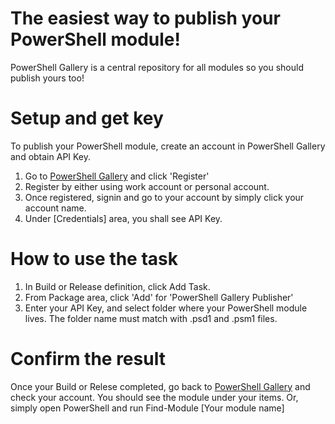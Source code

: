 # The easiest way to publish your PowerShell module!
PowerShell Gallery is a central repository for all modules so you should publish yours too!

# Setup and get key
To publish your PowerShell module, create an account in PowerShell Gallery and obtain API Key.
1. Go to [PowerShell Gallery](https://www.powershellgallery.com/) and click 'Register'
2. Register by either using work account or personal account.
3. Once registered, signin and go to your account by simply click your account name.
4. Under [Credentials] area, you shall see API Key. 

# How to use the task
1. In Build or Release definition, click Add Task.
2. From Package area, click 'Add' for 'PowerShell Gallery Publisher'
3. Enter your API Key, and select folder where your PowerShell module lives. The folder name must match with .psd1 and .psm1 files.

# Confirm the result
Once your Build or Relese completed, go back to [PowerShell Gallery](https://www.powershellgallery.com/) and check your account. You should see the module under your items.
Or, simply open PowerShell and run Find-Module [Your module name]